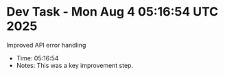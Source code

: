 # Dev Task - Mon Aug  4 05:16:54 UTC 2025
Improved API error handling
- Time: 05:16:54
- Notes: This was a key improvement step.
